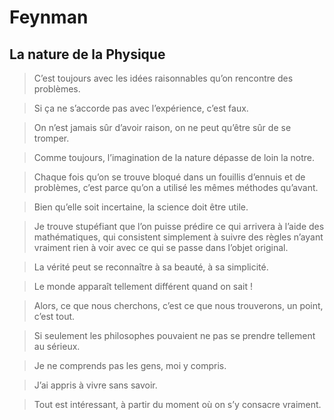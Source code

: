 Feynman
=======

La nature de la Physique
------------------------

> C’est toujours avec les idées raisonnables qu’on rencontre des problèmes.


> Si ça ne s’accorde pas avec l’expérience, c’est faux.


> On n’est jamais sûr d’avoir raison, on ne peut qu’être sûr de se tromper.


> Comme toujours, l’imagination de la nature dépasse de loin la notre.


> Chaque fois qu’on se trouve bloqué dans un fouillis d’ennuis et de problèmes,
> c’est parce qu’on a utilisé les mêmes méthodes qu’avant.


> Bien qu’elle soit incertaine, la science doit être utile.


> Je trouve stupéfiant que l’on puisse prédire ce qui arrivera à l’aide des
> mathématiques, qui consistent simplement à suivre des règles n’ayant vraiment
> rien à voir avec ce qui se passe dans l’objet original.


> La vérité peut se reconnaître à sa beauté, à sa simplicité.


> Le monde apparaît tellement différent quand on sait !


> Alors, ce que nous cherchons, c’est ce que nous trouverons, un point, c’est
> tout.


> Si seulement les philosophes pouvaient ne pas se prendre tellement au sérieux.


> Je ne comprends pas les gens, moi y compris.


> J’ai appris à vivre sans savoir.


> Tout est intéressant, à partir du moment où on s’y consacre vraiment.
